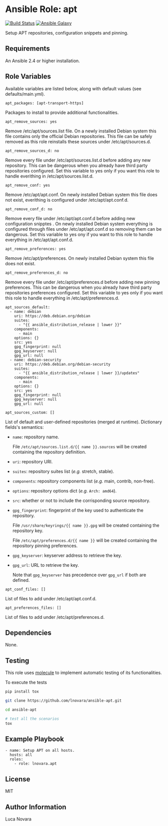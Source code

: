 Ansible Role: apt
=========

[![Build Status](https://travis-ci.org/lnovara/ansible-apt.svg?branch=master)](https://travis-ci.org/lnovara/ansible-apt)
[![Ansible Galaxy](https://img.shields.io/ansible/role/23007.svg)](https://galaxy.ansible.com/lnovara/apt)

Setup APT repositories, configuration snippets and pinning.

Requirements
------------

An Ansible 2.4 or higher installation.

Role Variables
--------------

Available variables are listed below, along with default values (see
defaults/main.yml).

    apt_packages: [apt-transport-https]

Packages to install to provide additional functionalities.

    apt_remove_sources: yes

Remove /etc/apt/sources.list file. On a newly installed Debian system this file
contains only the official Debian repositories. This file can be safely removed
as this role reinstalls these sources under /etc/apt/sources.d.

    apt_remove_sources_d: no

Remove every file under /etc/apt/sources.list.d before adding any new
repository. This can be dangerous when you already have third party repositories
configured. Set this variable to yes only if you want this role to handle
everithing in /etc/apt/sources.list.d.

    apt_remove_conf: yes

Remove /etc/apt/apt.conf. On newly installed Debian system this file does not
exist, everithing is configured under /etc/apt/apt.conf.d.

    apt_remove_conf_d: no

Remove every file under /etc/apt/apt.conf.d before adding new configuration
snipptes . On newly installed Debian system everything is configured through
files under /etc/apt/apt.conf.d so removing them can be dangerous. Set this
variable to yes ony if you want to this role to handle everything in
/etc/apt/apt.conf.d.

    apt_remove_preferences: yes

Remove /etc/apt/preferences. On newly installed Debian system this file does not
exist.

    apt_remove_preferences_d: no

Remove every file under /etc/apt/preferences.d before adding new pinning
preferences. This can be dangerous when you already have third party
repositories preferences configured. Set this variable to yes only if you want
this role to handle everything in /etc/apt/preferences.d.

    apt_sources_default:
      - name: debian
        uri: https://deb.debian.org/debian
        suites:
          - "{{ ansible_distribution_release | lower }}"
        components:
          - main
        options: {}
        src: yes
        gpg_fingerprint: null
        gpg_keyserver: null
        gpg_url: null
      - name: debian-security
        uri: https://deb.debian.org/debian-security
        suites:
          - "{{ ansible_distribution_release | lower }}/updates"
        components:
          - main
        options: {}
        src: yes
        gpg_fingerprint: null
        gpg_keyserver: null
        gpg_url: null

    apt_sources_custom: []

List of default and user-defined repositories (merged at runtime).
Dictionary fields's semantics:
* `name`: repository name.

  File ``/etc/apt/sources.list.d/{{ name }}.sources`` will be created containing
  the repository definition.
* `uri`: repository URI.
* `suites`: repository suites list (*e.g.* stretch, stable).
* `components`: repository components list (*e.g.* main, contrib, non-free).
* `options`: repository options dict (*e.g.* ``Arch: amd64``).
* `src`: whether or not to include the corrisponding source repository.
* `gpg_fingerprint`: fingerprint of the key used to authenticate the repository.

  File ``/usr/share/keyrings/{{ name }}.gpg`` will be created containing the
  repository key.

  File ``/etc/apt/preferences.d/{{ name }}`` will be created containing the
  repository pinning preferences.
* `gpg_keyserver`: keyserver address to retrieve the key.
* `gpg_url`: URL to retrieve the key.

  Note that `gpg_keyserver` has precedence over ``gpg_url`` if both are defined.

[//]: # (This comment is useful only to and a list.)

    apt_conf_files: []

List of files to add under /etc/apt/apt.conf.d.

    apt_preferences_files: []

List of files to add under /etc/apt/preferences.d.


Dependencies
------------

None.

Testing
-------

This role uses [molecule](https://molecule.readthedocs.io/en/latest/) to
implement automatic testing of its functionalities.

To execute the tests

```bash
pip install tox

git clone https://github.com/lnovara/ansible-apt.git

cd ansible-apt

# test all the scenarios
tox
```

Example Playbook
----------------

    - name: Setup APT on all hosts.
      hosts: all
      roles:
        - role: lnovara.apt

License
-------

MIT

Author Information
------------------

Luca Novara
